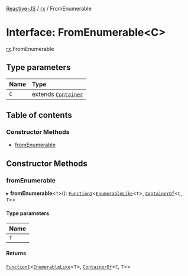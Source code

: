 [Reactive-JS](../README.md) / [rx](../modules/rx.md) / FromEnumerable

# Interface: FromEnumerable<C\>

[rx](../modules/rx.md).FromEnumerable

## Type parameters

| Name | Type |
| :------ | :------ |
| `C` | extends [`Container`](containers.Container.md) |

## Table of contents

### Constructor Methods

- [fromEnumerable](rx.FromEnumerable.md#fromenumerable)

## Constructor Methods

### fromEnumerable

▸ **fromEnumerable**<`T`\>(): [`Function1`](../modules/functions.md#function1)<[`EnumerableLike`](rx.EnumerableLike.md)<`T`\>, [`ContainerOf`](../modules/containers.md#containerof)<`C`, `T`\>\>

#### Type parameters

| Name |
| :------ |
| `T` |

#### Returns

[`Function1`](../modules/functions.md#function1)<[`EnumerableLike`](rx.EnumerableLike.md)<`T`\>, [`ContainerOf`](../modules/containers.md#containerof)<`C`, `T`\>\>
